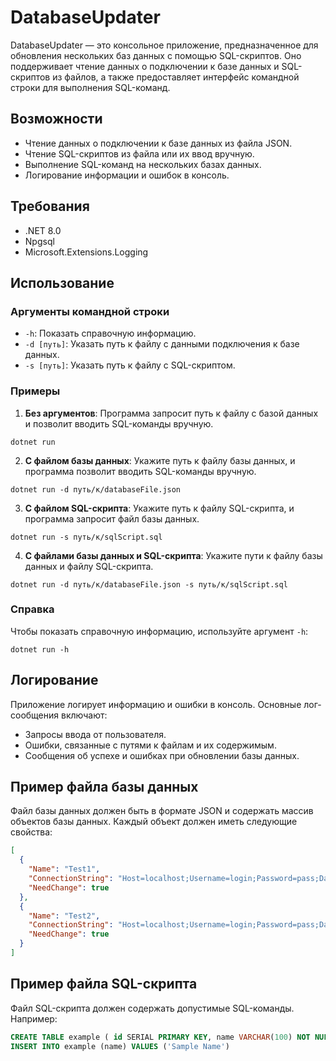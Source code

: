 # DatabaseUpdater

DatabaseUpdater — это консольное приложение, предназначенное для обновления нескольких баз данных с помощью SQL-скриптов. Оно поддерживает чтение данных о подключении к базе данных и SQL-скриптов из файлов, а также предоставляет интерфейс командной строки для выполнения SQL-команд.

## Возможности

- Чтение данных о подключении к базе данных из файла JSON.
- Чтение SQL-скриптов из файла или их ввод вручную.
- Выполнение SQL-команд на нескольких базах данных.
- Логирование информации и ошибок в консоль.

## Требования

- .NET 8.0
- Npgsql
- Microsoft.Extensions.Logging

## Использование

### Аргументы командной строки

- `-h`: Показать справочную информацию.
- `-d [путь]`: Указать путь к файлу с данными подключения к базе данных.
- `-s [путь]`: Указать путь к файлу с SQL-скриптом.

### Примеры

1. **Без аргументов**: Программа запросит путь к файлу с базой данных и позволит вводить SQL-команды вручную.

```shell
dotnet run
```

2. **С файлом базы данных**: Укажите путь к файлу базы данных, и программа позволит вводить SQL-команды вручную.

```shell
dotnet run -d путь/к/databaseFile.json
```

3. **С файлом SQL-скрипта**: Укажите путь к файлу SQL-скрипта, и программа запросит файл базы данных.

```shell
dotnet run -s путь/к/sqlScript.sql
```

4. **С файлами базы данных и SQL-скрипта**: Укажите пути к файлу базы данных и файлу SQL-скрипта.

```shell
dotnet run -d путь/к/databaseFile.json -s путь/к/sqlScript.sql
```

### Справка

Чтобы показать справочную информацию, используйте аргумент `-h`:

```shell
dotnet run -h
```

## Логирование

Приложение логирует информацию и ошибки в консоль. Основные лог-сообщения включают:

- Запросы ввода от пользователя.
- Ошибки, связанные с путями к файлам и их содержимым.
- Сообщения об успехе и ошибках при обновлении базы данных.

## Пример файла базы данных

Файл базы данных должен быть в формате JSON и содержать массив объектов базы данных. Каждый объект должен иметь следующие свойства:

```json
[
  {
    "Name": "Test1",
    "ConnectionString": "Host=localhost;Username=login;Password=pass;Database=test1",
    "NeedChange": true
  },
  {
    "Name": "Test2",
    "ConnectionString": "Host=localhost;Username=login;Password=pass;Database=test2",
    "NeedChange": true
  }
]
```

## Пример файла SQL-скрипта

Файл SQL-скрипта должен содержать допустимые SQL-команды. Например:

```sql
CREATE TABLE example ( id SERIAL PRIMARY KEY, name VARCHAR(100) NOT NULL );
INSERT INTO example (name) VALUES ('Sample Name')
```
